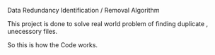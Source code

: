 Data Redundancy Identification / Removal Algorithm

This project is done to solve real world problem of finding duplicate , unecessory files.

So this is how the Code works.
